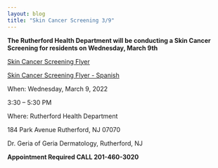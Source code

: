 ```yaml
---
layout: blog
title: "Skin Cancer Screening 3/9"
---
```


**The Rutherford Health Department will be conducting a Skin Cancer Screening for residents on Wednesday, March 9th**

[Skin Cancer Screening Flyer](https://storage.googleapis.com/static.rutherford-nj.com/health/2022_Skin%20Cancer%20Screening%20Flyer.pdf)

[Skin Cancer Screening Flyer - Spanish](https://storage.googleapis.com/static.rutherford-nj.com/health/2022_Skin%20Cancer%20Screening%20Flyer%20Spanish.pdf)

When: Wednesday, March 9, 2022

3:30 – 5:30 PM

Where: Rutherford Health Department

184 Park Avenue Rutherford, NJ 07070

Dr. Geria of Geria Dermatology, Rutherford, NJ

**Appointment Required CALL 201-460-3020**

